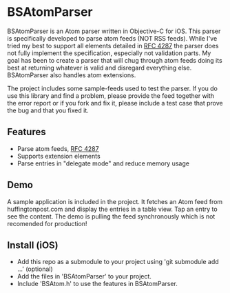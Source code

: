 # BSAtomParser

BSAtomParser is an Atom parser written in Objective-C for iOS. This parser is specifically developed to parse atom feeds (NOT RSS feeds). While I've tried my best to support all elements detailed in [RFC 4287](http://http://tools.ietf.org/html/rfc4287) the parser does not fully implement the specification, especially not validation parts. My goal has been to create a parser that will chug through atom feeds doing its best at returning whatever is valid and disregard everything else. BSAtomParser also handles atom extensions. 

The project includes some sample-feeds used to test the parser. If you do use this library and find a problem, please provide the feed together with the error report or if you fork and fix it, please include a test case that prove the bug and that you fixed it.

## Features

- Parse atom feeds, [RFC 4287](http://http://tools.ietf.org/html/rfc4287)
- Supports extension elements
- Parse entries in "delegate mode" and reduce memory usage

## Demo

A sample application is included in the project. It fetches an Atom feed from huffingtonpost.com and display the entries in a table view. Tap an entry to see the content. The demo is pulling the feed synchronously which is not recomended for production!

## Install (iOS)

- Add this repo as a submodule to your project using 'git submodule add ...' (optional)
- Add the files in 'BSAtomParser' to your project.
- Include 'BSAtom.h' to use the features in BSAtomParser.